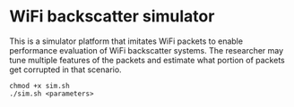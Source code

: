 # WiFi backscatter simulator
This is a simulator platform that imitates WiFi packets to enable performance evaluation of WiFi backscatter systems. The researcher may tune multiple features of the packets and estimate what portion of packets get corrupted in that scenario.
```
chmod +x sim.sh
./sim.sh <parameters>
```
